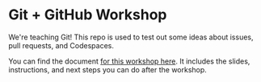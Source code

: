 # Git + GitHub Workshop

We're teaching Git! This repo is used to test out some ideas about issues, pull
requests, and Codespaces.

You can find the document [for this workshop
here](https://www.notion.so/angelonfira/Git-GitHub-Workshop-1c3879461fd74084abcf716cb3424097).
It includes the slides, instructions, and next steps you can do after the workshop.
